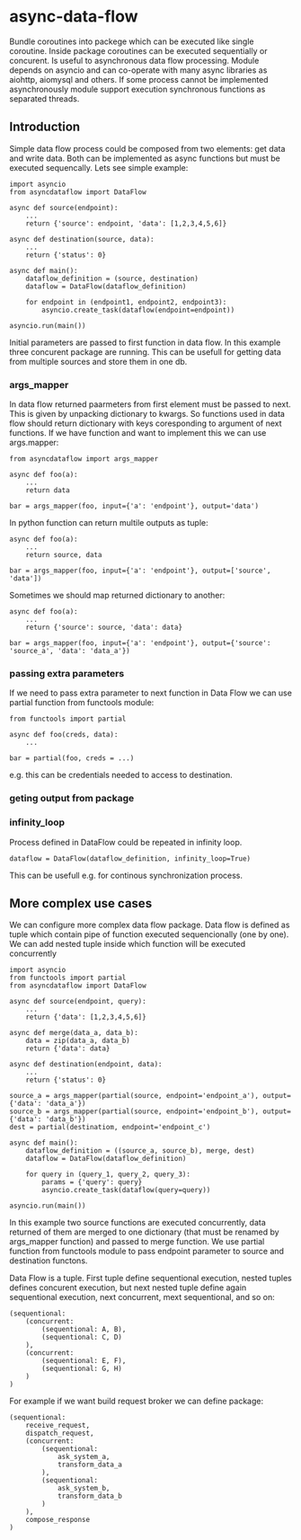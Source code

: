 # async-data-flow
Bundle coroutines into packege which can be executed like single coroutine. Inside package coroutines can be executed sequentially or concurent. Is useful to asynchronous data flow processing. Module depends on asyncio and can co-operate with many async libraries as aiohttp, aiomysql and others. If some process cannot be implemented asynchronously module support execution synchronous functions as separated threads. 

## Introduction
Simple data flow process could be composed from two elements: get data and write data. Both can be implemented as async functions but must be executed sequencally. Lets see simple example:

    import asyncio
    from asyncdataflow import DataFlow

    async def source(endpoint):
        ...
        return {'source': endpoint, 'data': [1,2,3,4,5,6]}

    async def destination(source, data):
        ...
        return {'status': 0}

    async def main():
        dataflow_definition = (source, destination)
        dataflow = DataFlow(dataflow_definition)

        for endpoint in (endpoint1, endpoint2, endpoint3):
            asyncio.create_task(dataflow(endpoint=endpoint))

    asyncio.run(main())

Initial parameters are passed to first function in data flow. In this example three concurent package are running. This can be usefull for getting data from multiple sources and store them in one db. 

### args_mapper

In data flow returned paarmeters from first element must be passed to next. This is given by unpacking dictionary to kwargs. So functions used in data flow should return dictionary with keys coresponding to argument of next functions. If we have function and want to implement this we can use args.mapper:

    from asyncdataflow import args_mapper

    async def foo(a):
        ...
        return data

    bar = args_mapper(foo, input={'a': 'endpoint'}, output='data')  

In python function can return multile outputs as tuple:

    async def foo(a):
        ...
        return source, data

    bar = args_mapper(foo, input={'a': 'endpoint'}, output=['source', 'data'])  

Sometimes we should map returned dictionary to another:

    async def foo(a):
        ...
        return {'source': source, 'data': data}

    bar = args_mapper(foo, input={'a': 'endpoint'}, output={'source': 'source_a', 'data': 'data_a'})  

### passing extra parameters

If we need to pass extra parameter to next function in Data Flow we can use partial function from functools module:

    from functools import partial

    async def foo(creds, data):
        ...

    bar = partial(foo, creds = ...)

e.g. this can be credentials needed to access to destination.

### geting output from package


### infinity_loop

Process defined in DataFlow could be repeated in infinity loop.

    dataflow = DataFlow(dataflow_definition, infinity_loop=True)

This can be usefull e.g. for continous synchronization process.

## More complex use cases

We can configure more complex data flow package. Data flow is defined as tuple which contain pipe of function executed sequencionally (one by one). We can add nested tuple inside which function will be executed concurrently

    import asyncio
    from functools import partial
    from asyncdataflow import DataFlow

    async def source(endpoint, query):
        ...
        return {'data': [1,2,3,4,5,6]}

    async def merge(data_a, data_b):
        data = zip(data_a, data_b)
        return {'data': data}

    async def destination(endpoint, data):
        ...
        return {'status': 0}

    source_a = args_mapper(partial(source, endpoint='endpoint_a'), output={'data': 'data_a'})  
    source_b = args_mapper(partial(source, endpoint='endpoint_b'), output={'data': 'data_b'})  
    dest = partial(destinatiom, endpoint='endpoint_c')

    async def main():
        dataflow_definition = ((source_a, source_b), merge, dest)
        dataflow = DataFlow(dataflow_definition)

        for query in (query_1, query_2, query_3):
            params = {'query': query}
            asyncio.create_task(dataflow(query=query))

    asyncio.run(main())

In this example two source functions are executed concurrently, data returned of them are merged to one dictionary (that must be renamed by args_mapper function) and passed to merge function. We use partial function from functools module to pass endpoint parameter to source and destination functons.

Data Flow is a tuple. First tuple define sequentional execution, nested tuples defines concurent execution, but next nested tuple define again sequentional execution, next concurrent, mext sequentional, and so on:

    (sequentional: 
        (concurrent: 
            (sequentional: A, B), 
            (sequentional: C, D)
        ), 
        (concurrent: 
            (sequentional: E, F), 
            (sequentional: G, H)
        )
    )

For example if we want build request broker we can define package:

    (sequentional: 
        receive_request,
        dispatch_request,
        (concurrent: 
            (sequentional: 
                ask_system_a,
                transform_data_a
            ), 
            (sequentional: 
                ask_system_b,
                transform_data_b
            )
        ), 
        compose_response
    )

